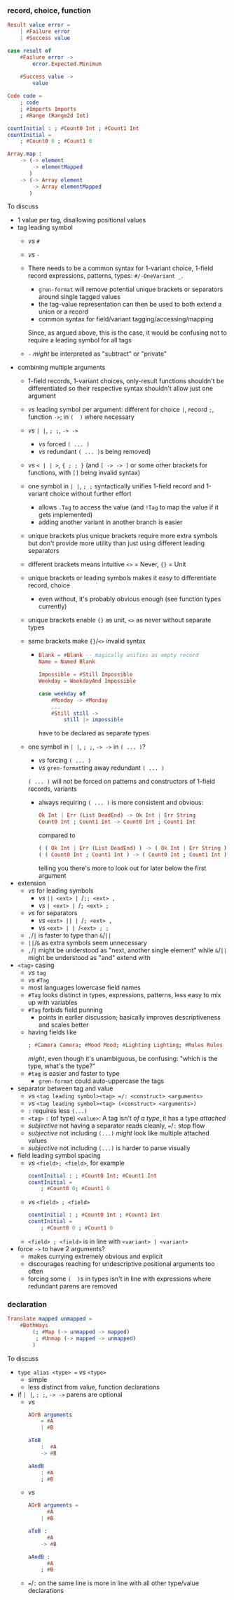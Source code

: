 ### record, choice, function

```elm
Result value error =
    | #Failure error
    | #Success value

case result of
    #Failure error ->
        error.Expected.Minimum
    
    #Success value ->
        value

Code code =
    ; code
    ; #Imports Imports
    ; #Range (Range2d Int)

countInitial : ; #Count0 Int ; #Count1 Int
countInitial =
    ; #Count0 0 ; #Count1 0

Array.map :
    -> (-> element
        -> elementMapped
       )
    -> (-> Array element
        -> Array elementMapped
       )
```

To discuss
  - 1 value per tag, disallowing positional values
  - tag leading symbol
      - _vs_ `#`
      - _vs_ `-`
      - There needs to be a common syntax for 1-variant choice, 1-field record expressions, patterns, types: `#/-OneVariant _`.
          - `gren-format` will remove potential unique brackets or separators around single tagged values
          - the tag-value representation can then be used to both extend a union or a record
          - common syntax for field/variant tagging/accessing/mapping
        
        Since, as argued above, this is the case, it would be confusing not to require a leading symbol for all tags
      - `-` _might_ be interpreted as "subtract" or "private"
  - combining multiple arguments
      - 1-field records, 1-variant choices, only-result functions shouldn't be differentiated
        so their respective syntax shouldn't allow just one argument
      - _vs_ leading symbol per argument: different for choice `|`, record `;`, function `->`;
        in `(  )` where necessary
      - _vs_ ` | | `, ` ; ; `, ` -> -> `
          - _vs_ forced `( ... )`
          - _vs_ redundant `( ... )`s being removed)
      - _vs_ `< | | >`, `{ ; ; }` (and `[ -> -> ]` or some other brackets for functions, with `[]` being invalid syntax)
      - one symbol in ` | | `, ` ; ; `
        syntactically unifies 1-field record and 1-variant choice
        without further effort
          - allows `.Tag` to access the value
            (and `!Tag` to map the value if it gets implemented)
          - adding another variant in another branch is easier
      - unique brackets plus unique brackets require more extra symbols
        but don't provide more utility than just using different leading separators
      - different brackets means intuitive `<>` = Never, `{}` = Unit
      - unique brackets or leading symbols makes it easy to differentiate record, choice
          - even without, it's probably obvious enough (see function types currently)
      - unique brackets enable `{}` as unit, `<>` as never without separate types
      - same brackets make `{}`/`<>` invalid syntax
          - ```elm
            Blank = #Blank -- magically unifies as empty record
            Name = Named Blank

            Impossible = #Still Impossible
            Weekday = WeekdayAnd Impossible

            case weekday of
                #Monday -> #Monday
                ...
                #Still still ->
                    still |> impossible
            ```
            have to be declared as separate types
      - one symbol in ` | | `, ` ; ; `, ` -> -> ` in `( ... )`?
          - _vs_ forcing `( ... )`
          - _vs_ `gren-format`ting away redundant `( ... )`

        `( ... )` will not be forced on patterns and constructors of 1-field records, variants
          - always requiring `( ... )` is more consistent and obvious:
            ```elm
            Ok Int | Err (List DeadEnd) -> Ok Int | Err String
            Count0 Int ; Count1 Int -> Count0 Int ; Count1 Int
            ```
            compared to
            ```elm
            ( ( Ok Int | Err (List DeadEnd) ) -> ( Ok Int | Err String ) )
            ( ( Count0 Int ; Count1 Int ) -> ( Count0 Int ; Count1 Int ) )
            ```
            telling you there's more to look out for later below the first argument
  - extension
      - _vs_ for leading symbols
          - _vs_ `|| <ext> | `/`;; <ext> ,`
          - _vs_ `| <ext> | `/`; <ext> ; `
      - _vs_ for separators
          - _vs_ `<ext> || | `/`; <ext> ,`
          - _vs_ `<ext> | | `/`<ext> ; ; `
      - `,`/`|` is faster to type than `&`/`||`
      - `||`/`&` as extra symbols seem unnecessary
      - `,`/`|` might be understood as "next, another single element"
        while `&`/`||` might be understood as "and" extend with
  - `<tag>` casing
      - _vs_ `tag`
      - _vs_ `#Tag`
      - most languages lowercase field names
      - `#Tag` looks distinct in types, expressions, patterns, less easy to mix up with variables
      - `#Tag` forbids field punning
          - points in earlier discussion;
            basically improves descriptiveness and scales better
      - having fields like
        ```elm
        ; #Camera Camera; #Mood Mood; #Lighting Lighting; #Rules Rules
        ```
        _might_, even though it's unambiguous, be confusing: "which is the type, what's the type?"
      - `#tag` is easier and faster to type
          - `gren-format` could auto-uppercase the tags
  - separator between tag and value
      - _vs_ `<tag leading symbol><tag> =/: <construct> <arguments>`
      - _vs_ `<tag leading symbol><tag> (<construct> <arguments>)`
      - `:` requires less `(...)`
      - `<tag>` `:` (of type) `<value>`:
        A tag isn't _of a type_, it has a type _attached_
      - _subjective_ not having a separator reads cleanly, `=`/`:` stop flow
      - _subjective_ not including `(...)` _might_ look like multiple attached values
      - _subjective_ not including `(...)` is harder to parse visually
  - field leading symbol spacing
      - _vs_ `<field>; <field>`, for example
        ```elm
        countInitial : ; #Count0 Int; #Count1 Int
        countInitial =
            ; #Count0 0; #Count1 0
        ```
      - _vs_ `<field> ; <field>`
        ```elm
        countInitial : ; #Count0 Int ; #Count1 Int
        countInitial =
            ; #Count0 0 ; #Count1 0
        ```
      - `<field> ; <field>` is in line with `<variant> | <variant>`
  - force `->` to have 2 arguments?
      - makes currying extremely obvious and explicit
      - discourages reaching for undescriptive positional arguments too often
      - forcing some `(  )`s in types isn't in line with expressions
        where redundant parens are removed

### declaration

```elm
Translate mapped unmapped =
    #BothWays
        (; #Map (-> unmapped -> mapped)
         ; #Unmap (-> mapped -> unmapped)
        )
```

To discuss
  - `type alias <type> =` _vs_ `<type>`
      - simple
      - less distinct from value, function declarations
  - if ` | | `, ` ; ; `, ` -> -> ` parens are optional
      - _vs_
        ```elm
        AOrB arguments
            = #A
            | #B
        
        aToB
            :  #A
            -> #B
        
        aAndB
            : #A
            ; #B
        ```
      - _vs_
        ```elm
        AOrB arguments =
              #A
            | #B
        
        aToB :
              #A
            -> #B
        
        aAndB :
              #A
            ; #B
        ```
      - `=`/`:` on the same line is more in line with all other type/value declarations

